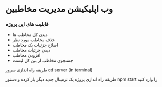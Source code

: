 # وب اپلیکیشن مدیریت مخاطبین


### قابلیت های این پروژه
- دیدن کل مخاطب ها
- حذف مخاطب مورد نظر
- اصلاح جزئیات یک مخاطب
- دیدن جزئیات مخاطب
- افزودن مخاطب
- جستجوی مخاطب از بین کل لیست


طریقه راه اندازی سرور 
cd server (in terminal)


طریقه راه اندازی پروژه
یک ترمینال جدید دیگر باز کرده و دستور npm start را وارد کنید 